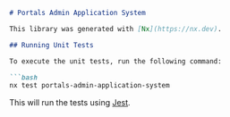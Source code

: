```markdown
# Portals Admin Application System

This library was generated with [Nx](https://nx.dev).

## Running Unit Tests

To execute the unit tests, run the following command:

```bash
nx test portals-admin-application-system
```

This will run the tests using [Jest](https://jestjs.io).
```